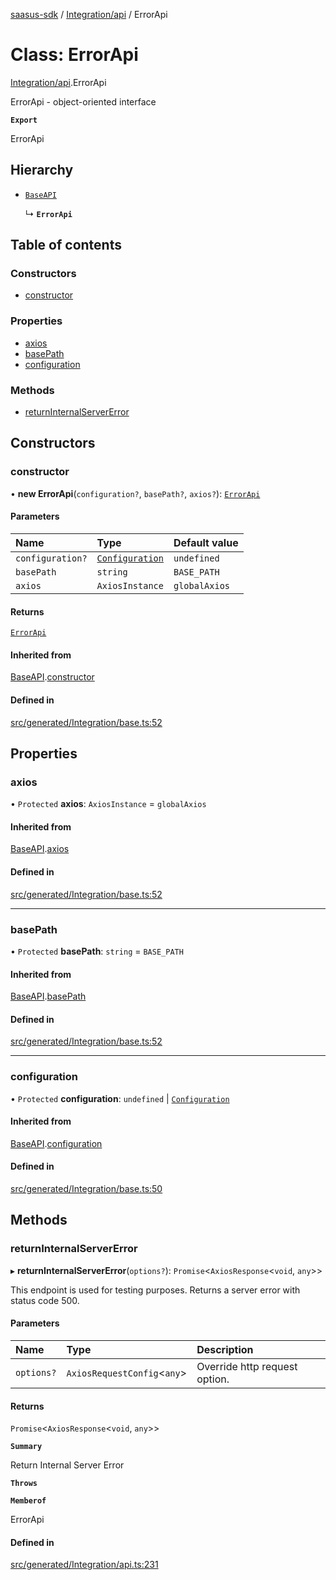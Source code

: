 [saasus-sdk](../README.md) / [Integration/api](../modules/Integration_api.md) / ErrorApi

# Class: ErrorApi

[Integration/api](../modules/Integration_api.md).ErrorApi

ErrorApi - object-oriented interface

**`Export`**

ErrorApi

## Hierarchy

- [`BaseAPI`](Integration_base.BaseAPI.md)

  ↳ **`ErrorApi`**

## Table of contents

### Constructors

- [constructor](Integration_api.ErrorApi.md#constructor)

### Properties

- [axios](Integration_api.ErrorApi.md#axios)
- [basePath](Integration_api.ErrorApi.md#basepath)
- [configuration](Integration_api.ErrorApi.md#configuration)

### Methods

- [returnInternalServerError](Integration_api.ErrorApi.md#returninternalservererror)

## Constructors

### constructor

• **new ErrorApi**(`configuration?`, `basePath?`, `axios?`): [`ErrorApi`](Integration_api.ErrorApi.md)

#### Parameters

| Name | Type | Default value |
| :------ | :------ | :------ |
| `configuration?` | [`Configuration`](Integration_configuration.Configuration.md) | `undefined` |
| `basePath` | `string` | `BASE_PATH` |
| `axios` | `AxiosInstance` | `globalAxios` |

#### Returns

[`ErrorApi`](Integration_api.ErrorApi.md)

#### Inherited from

[BaseAPI](Integration_base.BaseAPI.md).[constructor](Integration_base.BaseAPI.md#constructor)

#### Defined in

[src/generated/Integration/base.ts:52](https://github.com/saasus-platform/saasus-sdk-javascript/blob/2c78b0a/src/generated/Integration/base.ts#L52)

## Properties

### axios

• `Protected` **axios**: `AxiosInstance` = `globalAxios`

#### Inherited from

[BaseAPI](Integration_base.BaseAPI.md).[axios](Integration_base.BaseAPI.md#axios)

#### Defined in

[src/generated/Integration/base.ts:52](https://github.com/saasus-platform/saasus-sdk-javascript/blob/2c78b0a/src/generated/Integration/base.ts#L52)

___

### basePath

• `Protected` **basePath**: `string` = `BASE_PATH`

#### Inherited from

[BaseAPI](Integration_base.BaseAPI.md).[basePath](Integration_base.BaseAPI.md#basepath)

#### Defined in

[src/generated/Integration/base.ts:52](https://github.com/saasus-platform/saasus-sdk-javascript/blob/2c78b0a/src/generated/Integration/base.ts#L52)

___

### configuration

• `Protected` **configuration**: `undefined` \| [`Configuration`](Integration_configuration.Configuration.md)

#### Inherited from

[BaseAPI](Integration_base.BaseAPI.md).[configuration](Integration_base.BaseAPI.md#configuration)

#### Defined in

[src/generated/Integration/base.ts:50](https://github.com/saasus-platform/saasus-sdk-javascript/blob/2c78b0a/src/generated/Integration/base.ts#L50)

## Methods

### returnInternalServerError

▸ **returnInternalServerError**(`options?`): `Promise`\<`AxiosResponse`\<`void`, `any`\>\>

This endpoint is used for testing purposes. Returns a server error with status code 500.

#### Parameters

| Name | Type | Description |
| :------ | :------ | :------ |
| `options?` | `AxiosRequestConfig`\<`any`\> | Override http request option. |

#### Returns

`Promise`\<`AxiosResponse`\<`void`, `any`\>\>

**`Summary`**

Return Internal Server Error

**`Throws`**

**`Memberof`**

ErrorApi

#### Defined in

[src/generated/Integration/api.ts:231](https://github.com/saasus-platform/saasus-sdk-javascript/blob/2c78b0a/src/generated/Integration/api.ts#L231)
